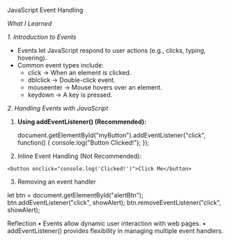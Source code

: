 JavaScript Event Handling  

*What I Learned*  

*1. Introduction to Events*  
- Events let JavaScript respond to user actions (e.g., clicks, typing, hovering).  
- Common event types include:  
  - click → When an element is clicked.  
  - dblclick → Double-click event.  
  - mouseenter → Mouse hovers over an element.  
  - keydown → A key is pressed.  


*2. Handling Events with JavaScript*  
1. **Using addEventListener() (Recommended):**  

   document.getElementById("myButton").addEventListener("click", function() {
       console.log("Button Clicked!");
   });
   
2. Inline Event Handling (Not Recommended):

```<button onclick="console.log('Clicked!')">Click Me</button>```

3. Removing an event handler

let btn = document.getElementById("alertBtn");
btn.addEventListener("click", showAlert);
btn.removeEventListener("click", showAlert);

Reflection
	•	Events allow dynamic user interaction with web pages.
	•	addEventListener() provides flexibility in managing multiple event handlers.
